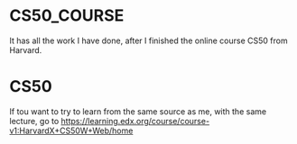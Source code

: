 # CS50_COURSE
It has all the work I have done, after I finished the online course CS50 from Harvard.

# CS50
If tou want to try to learn from the same source as me, with the same lecture, go to https://learning.edx.org/course/course-v1:HarvardX+CS50W+Web/home